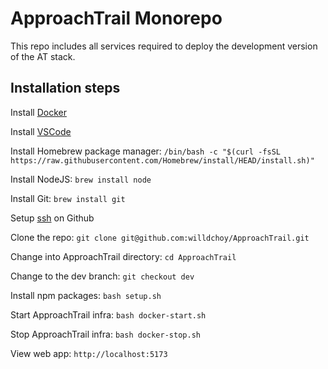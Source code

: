 # ApproachTrail Monorepo

This repo includes all services required to deploy the development version of the AT stack.

## Installation steps

Install [Docker](https://www.docker.com/get-started/)

Install [VSCode](https://code.visualstudio.com/)

Install Homebrew package manager: `/bin/bash -c "$(curl -fsSL https://raw.githubusercontent.com/Homebrew/install/HEAD/install.sh)"`

Install NodeJS: `brew install node`

Install Git: `brew install git`

Setup [ssh](https://docs.github.com/en/enterprise-cloud@latest/authentication/connecting-to-github-with-ssh/adding-a-new-ssh-key-to-your-github-account) on Github

Clone the repo: `git clone git@github.com:willdchoy/ApproachTrail.git`

Change into ApproachTrail directory: `cd ApproachTrail`

Change to the dev branch: `git checkout dev`

Install npm packages: `bash setup.sh`

Start ApproachTrail infra: `bash docker-start.sh`

Stop ApproachTrail infra: `bash docker-stop.sh`

View web app: `http://localhost:5173`
